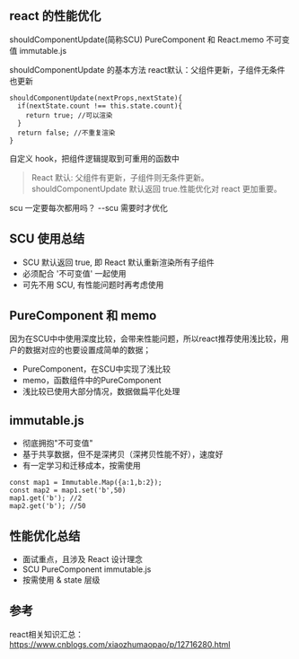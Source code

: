 ## react 的性能优化
   shouldComponentUpdate(简称SCU)
   PureComponent 和 React.memo
   不可变值 immutable.js
   
shouldComponentUpdate 的基本方法
react默认：父组件更新，子组件无条件也更新
```
shouldComponentUpdate(nextProps,nextState){
  if(nextState.count !== this.state.count){
    return true; //可以渲染
  }
  return false; //不重复渲染
}
```

自定义 hook，把组件逻辑提取到可重用的函数中

> React 默认: 父组件有更新，子组件则无条件更新。 shouldComponentUpdate 默认返回 true.性能优化对 react 更加重要。

scu 一定要每次都用吗？ --scu 需要时才优化


## SCU 使用总结
- SCU 默认返回 true, 即 React 默认重新渲染所有子组件
- 必须配合 '不可变值' 一起使用
- 可先不用 SCU, 有性能问题时再考虑使用

## PureComponent 和 memo
因为在SCU中中使用深度比较，会带来性能问题，所以react推荐使用浅比较，用户的数据对应的也要设置成简单的数据；
   
- PureComponent，在SCU中实现了浅比较
- memo，函数组件中的PureComponent
- 浅比较已使用大部分情况，数据做扁平化处理

## immutable.js
- 彻底拥抱"不可变值"
- 基于共享数据，但不是深拷贝（深拷贝性能不好），速度好
- 有一定学习和迁移成本，按需使用
```
const map1 = Immutable.Map({a:1,b:2});
const map2 = map1.set('b',50)
map1.get('b'); //2
map2.get('b'); //50
```

## 性能优化总结
- 面试重点，且涉及 React 设计理念
- SCU PureComponent immutable.js
- 按需使用 & state 层级

## 参考
react相关知识汇总：
https://www.cnblogs.com/xiaozhumaopao/p/12716280.html